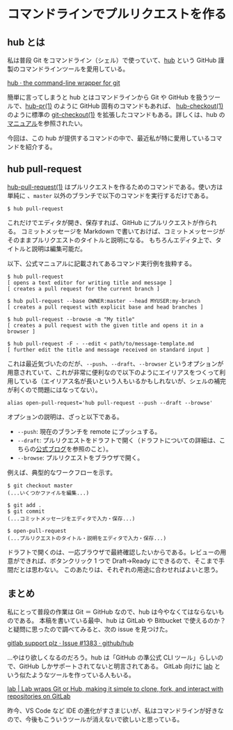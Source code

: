 # コマンドラインでプルリクエストを作る

## hub とは

私は普段 Git をコマンドライン（シェル）で使っていて、[hub](https://hub.github.com) という GitHub 謹製のコマンドラインツールを愛用している。

[hub · the command-line wrapper for git](https://hub.github.com/)

簡単に言ってしまうと hub とはコマンドラインから Git や GitHub を扱うツールで、[hub-pr(1)](https://hub.github.com/hub-pr.1.html) のように GitHub 固有のコマンドもあれば、 [hub-checkout(1)](https://hub.github.com/hub-checkout.1.html) のように標準の [git-checkout(1)](https://git-scm.com/docs/git-checkout) を拡張したコマンドもある。詳しくは、hub の[マニュアル](https://hub.github.com/hub.1.html)を参照されたい。

今回は、この hub が提供するコマンドの中で、最近私が特に愛用しているコマンドを紹介する。

## hub pull-request

[hub-pull-request(1)](https://hub.github.com/hub-pull-request.1.html) はプルリクエストを作るためのコマンドである。使い方は単純に 、`master` 以外のブランチで以下のコマンドを実行するだけである。

```shell
$ hub pull-request
```

これだけでエディタが開き、保存すれば、GitHub にプルリクエストが作られる。
コミットメッセージを Markdown で書いておけば、コミットメッセージがそのままプルリクエストのタイトルと説明になる。
もちろんエディタ上で、タイトルと説明は編集可能だ。

以下、公式マニュアルに記載されてあるコマンド実行例を抜粋する。

```shell
$ hub pull-request
[ opens a text editor for writing title and message ]
[ creates a pull request for the current branch ]

$ hub pull-request --base OWNER:master --head MYUSER:my-branch
[ creates a pull request with explicit base and head branches ]

$ hub pull-request --browse -m "My title"
[ creates a pull request with the given title and opens it in a browser ]

$ hub pull-request -F - --edit < path/to/message-template.md
[ further edit the title and message received on standard input ]
```

これは最近気づいたのだが、`--push`、`--draft`、`--browser` というオプションが用意されていて、これが非常に便利なので以下のようにエイリアスをつくって利用している（エイリアス名が長いという人もいるかもしれないが、シェルの補完が利くので問題にはなってない）。

```shell
alias open-pull-request='hub pull-request --push --draft --browse'
```

オプションの説明は、ざっと以下である。

- `--push`: 現在のブランチを remote にプッシュする。
- `--draft`: プルリクエストをドラフトで開く（ドラフトについての詳細は、こちらの[公式ブログ](https://github.blog/2019-02-14-introducing-draft-pull-requests)を参照のこと）。
- `--browse`: プルリクエストをブラウザで開く。

例えば、典型的なワークフローを示す。

```shell
$ git checkout master
(...いくつかファイルを編集...)

$ git add .
$ git commit
(...コミットメッセージをエディタで入力・保存...)

$ open-pull-request
(...プルリクエストのタイトル・説明をエディタで入力・保存...)
```

ドラフトで開くのは、一応ブラウザで最終確認したいからである。レビューの用意ができれば、ボタンクリック 1 つで Draft→Ready にできるので、そこまで手間だとは思わない。
このあたりは、それぞれの用途に合わせればよいと思う。

## まとめ

私にとって普段の作業は Git ＝ GitHub なので、hub は今やなくてはならないものである。
本稿を書いている最中、hub は GitLab や Bitbucket で使えるのか？と疑問に思ったので調べてみると、次の issue を見つけた。

[gitlab support plz · Issue #1383 · github/hub](https://github.com/github/hub/issues/1383)

…やはり欲しくなるのだろう。hub は「GitHub の準公式 CLI ツール」らしいので、GitHub しかサポートされてないと明言されてある。
GitLab 向けに [lab](https://zaquestion.github.io/lab/) という似たようなツールを作っている人もいる。

[lab | Lab wraps Git or Hub, making it simple to clone, fork, and interact with repositories on GitLab](https://zaquestion.github.io/lab/)

昨今、VS Code など IDE の進化がすさまじいが、私はコマンドラインが好きなので、今後もこういうツールが消えないで欲しいと思っている。
